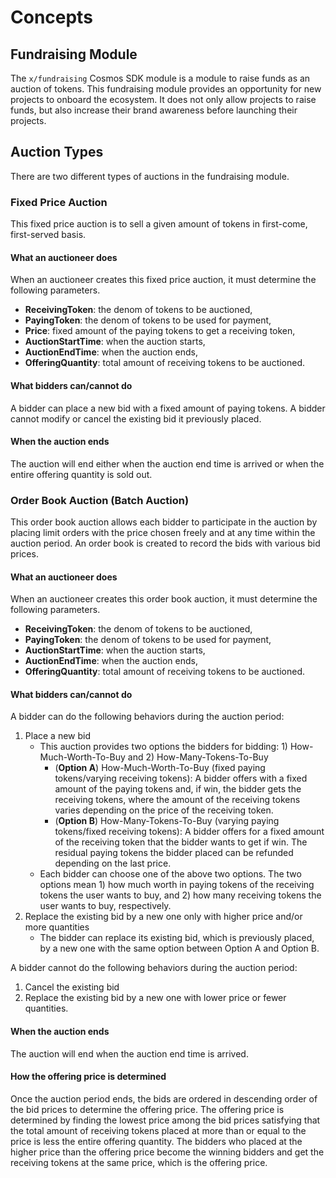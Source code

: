 <!-- order: 1 -->

# Concepts

## Fundraising Module

The `x/fundraising` Cosmos SDK module is a module to raise funds as an auction of tokens. This fundraising module provides an opportunity for new projects to onboard the ecosystem. It does not only allow projects to raise funds, but also increase their brand awareness before launching their projects.

## Auction Types

There are two different types of auctions in the fundraising module.

### Fixed Price Auction

This fixed price auction is to sell a given amount of tokens in first-come, first-served basis.

#### What an auctioneer does
When an auctioneer creates this fixed price auction, it must determine the following parameters.

- **ReceivingToken**: the denom of tokens to be auctioned,
- **PayingToken**: the denom of tokens to be used for payment,
- **Price**: fixed amount of the paying tokens to get a receiving token,
- **AuctionStartTime**: when the auction starts,
- **AuctionEndTime**: when the auction ends,
- **OfferingQuantity**: total amount of receiving tokens to be auctioned.

#### What bidders can/cannot do

A bidder can place a new bid with a fixed amount of paying tokens. 
A bidder cannot modify or cancel the existing bid it previously placed.

#### When the auction ends

The auction will end either when the auction end time is arrived or when the entire offering quantity is sold out.



### Order Book Auction (Batch Auction)

This order book auction allows each bidder to participate in the auction by placing limit orders with the price chosen freely and at any time within the auction period. An order book is created to record the bids with various bid prices.

#### What an auctioneer does

When an auctioneer creates this order book auction, it must determine the following parameters.

- **ReceivingToken**: the denom of tokens to be auctioned,
- **PayingToken**: the denom of tokens to be used for payment,
- **AuctionStartTime**: when the auction starts,
- **AuctionEndTime**: when the auction ends,
- **OfferingQuantity**: total amount of receiving tokens to be auctioned.

#### What bidders can/cannot do

A bidder can do the following behaviors during the auction period:
1. Place a new bid
    - This auction provides two options the bidders for bidding: 1) How-Much-Worth-To-Buy and 2) How-Many-Tokens-To-Buy
        - (**Option A**) How-Much-Worth-To-Buy (fixed paying tokens/varying receiving tokens): A bidder offers with a fixed amount of the paying tokens and, if win, the bidder gets the receiving tokens, where the amount of the receiving tokens varies depending on the price of the receiving token.
        - (**Option B**) How-Many-Tokens-To-Buy (varying paying tokens/fixed receiving tokens): A bidder offers for a fixed amount of the receiving token that the bidder wants to get if win. The residual paying tokens the bidder placed can be refunded depending on the last price.
    - Each bidder can choose one of the above two options. The two options mean 1) how much worth in paying tokens of the receiving tokens the user wants to buy, and 2) how many receiving tokens the user wants to buy, respectively.
2. Replace the existing bid by a new one only with higher price and/or more quantities
    - The bidder can replace its existing bid, which is previously placed,  by a new one with the same option between Option A and Option B.

A bidder cannot do the following behaviors during the auction period:

1. Cancel the existing bid
2. Replace the existing bid by a new one with lower price or fewer quantities.

#### When the auction ends

The auction will end when the auction end time is arrived.

#### How the offering price is determined

Once the auction period ends, the bids are ordered in descending order of the bid prices to determine the offering price. The offering price is determined by finding the lowest price among the bid prices satisfying that the total amount of receiving tokens placed at more than or equal to the price is less the entire offering quantity.
The bidders who placed at the higher price than the offering price become the winning bidders and get the receiving tokens at the same price, which is the offering price. 